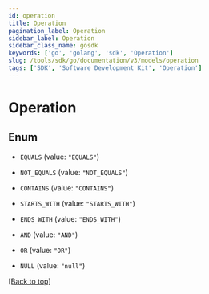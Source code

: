 ```yaml
---
id: operation
title: Operation
pagination_label: Operation
sidebar_label: Operation
sidebar_class_name: gosdk
keywords: ['go', 'golang', 'sdk', 'Operation'] 
slug: /tools/sdk/go/documentation/v3/models/operation
tags: ['SDK', 'Software Development Kit', 'Operation']
---
```


# Operation

## Enum


* `EQUALS` (value: `"EQUALS"`)

* `NOT_EQUALS` (value: `"NOT_EQUALS"`)

* `CONTAINS` (value: `"CONTAINS"`)

* `STARTS_WITH` (value: `"STARTS_WITH"`)

* `ENDS_WITH` (value: `"ENDS_WITH"`)

* `AND` (value: `"AND"`)

* `OR` (value: `"OR"`)

* `NULL` (value: `"null"`)


[[Back to top]](#) 


